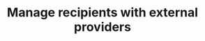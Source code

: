 ---
title: Manage recipients with external providers
deprecated: false
hidden: false
metadata:
  robots: index
---